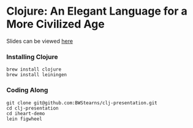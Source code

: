 # Clojure: An Elegant Language for a More Civilized Age

Slides can be viewed [here](http://htmlpreview.github.io/?https://github.com/BWStearns/clj-presentation/blob/master/elegant-lang-more-civilized-age.html)

### Installing Clojure

```
brew install clojure
brew install leiningen
```

### Coding Along

```
git clone git@github.com:BWStearns/clj-presentation.git
cd clj-presentation
cd iheart-demo
lein figwheel
```
